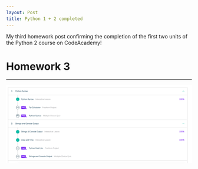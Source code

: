 ```yaml
---
layout: Post
title: Python 1 + 2 completed
---
```


My third homework post confirming the completion of the first two units of the Python 2 course on CodeAcademy!
<!-- more -->

# Homework 3

***

![Confirmation](/img/HomeworkPython1+2.png)